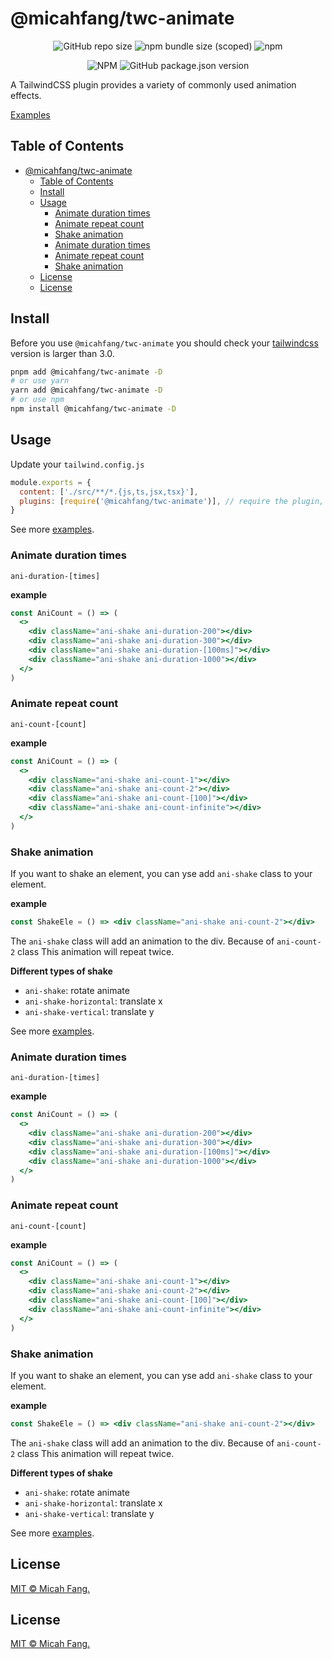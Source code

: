 # @micahfang/twc-animate

<center>

![GitHub repo size](https://img.shields.io/github/repo-size/MICAHFANG/twc-animate?style=flat-square)
![npm bundle size (scoped)](https://img.shields.io/bundlephobia/min/@micahfang/twc-animate?color=%236cb7ca&style=flat-square)
![npm](https://img.shields.io/npm/dm/@micahfang/twc-animate?color=%23604d9e&style=flat-square)

![NPM](https://img.shields.io/npm/l/@micahfang/twc-animate?style=flat-square)
![GitHub package.json version](https://img.shields.io/github/package-json/v/MICAHFANG/twc-animate?color=%2315293d&style=flat-square)

</center>

A TailwindCSS plugin provides a variety of commonly used animation effects.

[Examples](https://micahfang.github.io/twc-animate/)

## Table of Contents

- [@micahfang/twc-animate](#micahfangtwc-animate)
  - [Table of Contents](#table-of-contents)
  - [Install](#install)
  - [Usage](#usage)
    - [Animate duration times](#animate-duration-times)
    - [Animate repeat count](#animate-repeat-count)
    - [Shake animation](#shake-animation)
    - [Animate duration times](#animate-duration-times-1)
    - [Animate repeat count](#animate-repeat-count-1)
    - [Shake animation](#shake-animation-1)
  - [License](#license)
  - [License](#license-1)

## Install

Before you use `@micahfang/twc-animate` you should check your
[tailwindcss](https://tailwindcss.com/docs) version is larger than 3.0.

```sh
pnpm add @micahfang/twc-animate -D
# or use yarn
yarn add @micahfang/twc-animate -D
# or use npm
npm install @micahfang/twc-animate -D
```

## Usage

Update your `tailwind.config.js`

```js
module.exports = {
  content: ['./src/**/*.{js,ts,jsx,tsx}'],
  plugins: [require('@micahfang/twc-animate')], // require the plugin,
}
```

See more [examples](https://micahfang.github.io/twc-animate/).

### Animate duration times

`ani-duration-[times]`

**example**

```jsx
const AniCount = () => (
  <>
    <div className="ani-shake ani-duration-200"></div>
    <div className="ani-shake ani-duration-300"></div>
    <div className="ani-shake ani-duration-[100ms]"></div>
    <div className="ani-shake ani-duration-1000"></div>
  </>
)
```

### Animate repeat count

`ani-count-[count]`

**example**

```jsx
const AniCount = () => (
  <>
    <div className="ani-shake ani-count-1"></div>
    <div className="ani-shake ani-count-2"></div>
    <div className="ani-shake ani-count-[100]"></div>
    <div className="ani-shake ani-count-infinite"></div>
  </>
)
```

### Shake animation

If you want to shake an element, you can yse add `ani-shake` class to your
element.

**example**

```jsx
const ShakeEle = () => <div className="ani-shake ani-count-2"></div>
```

The `ani-shake` class will add an animation to the div. Because of `ani-count-2`
class This animation will repeat twice.

**Different types of shake**

- `ani-shake`: rotate animate
- `ani-shake-horizontal`: translate x
- `ani-shake-vertical`: translate y

See more [examples]('https://micahfang.github.io/twc-animate/').

### Animate duration times

`ani-duration-[times]`

**example**

```jsx
const AniCount = () => (
  <>
    <div className="ani-shake ani-duration-200"></div>
    <div className="ani-shake ani-duration-300"></div>
    <div className="ani-shake ani-duration-[100ms]"></div>
    <div className="ani-shake ani-duration-1000"></div>
  </>
)
```

### Animate repeat count

`ani-count-[count]`

**example**

```jsx
const AniCount = () => (
  <>
    <div className="ani-shake ani-count-1"></div>
    <div className="ani-shake ani-count-2"></div>
    <div className="ani-shake ani-count-[100]"></div>
    <div className="ani-shake ani-count-infinite"></div>
  </>
)
```

### Shake animation

If you want to shake an element, you can yse add `ani-shake` class to your
element.

**example**

```jsx
const ShakeEle = () => <div className="ani-shake ani-count-2"></div>
```

The `ani-shake` class will add an animation to the div. Because of `ani-count-2`
class This animation will repeat twice.

**Different types of shake**

- `ani-shake`: rotate animate
- `ani-shake-horizontal`: translate x
- `ani-shake-vertical`: translate y

See more [examples](https://micahfang.github.io/twc-animate/).

## License

[MIT © Micah Fang.](../LICENSE)

## License

[MIT © Micah Fang.](../LICENSE)
